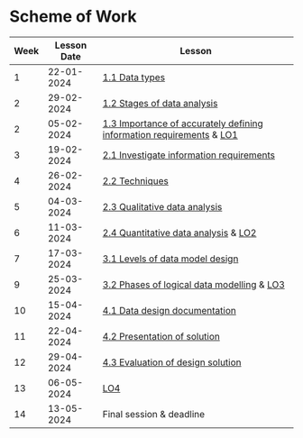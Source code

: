 # Scheme of Work

| Week | Lesson Date | Lesson |
|------|-----|-|
| 1 | 22-01-2024 | [1.1 Data types](/content/1.1%20Data%20types.md) |
| 2 | 29-02-2024 | [1.2 Stages of data analysis](/content/1.2%20Stages%20of%20data%20analysis.md) |
| 2 | 05-02-2024 | [1.3 Importance of accurately defining information requirements](/content/1.3%20Importance%20of%20accurately%20defining%20information%20requirements.md) & [LO1](/content/LO1.md) |
| 3 | 19-02-2024 | [2.1 Investigate information requirements](/content/2.1%20Investigate%20information%20requirements%20.md) |
| 4 | 26-02-2024 | [2.2 Techniques](/content/2.2%20Techniques%20.md) |
| 5 | 04-03-2024 |  [2.3 Qualitative data analysis](/content/2.3%20Qualitative%20data%20analysis.md) |
| 6 | 11-03-2024 | [2.4 Quantitative data analysis](/content/2.4%20Quantitative%20data%20analysis.md) & [LO2](/content/LO2.md) |
| 7 | 17-03-2024 | [3.1 Levels of data model design](/content/3.1%20Levels%20of%20data%20model%20design.md) |
| 9 | 25-03-2024 | [3.2 Phases of logical data modelling](/content/3.2%20Phases%20of%20logical%20data%20modelling.md) & [LO3](/content/LO3.md) |
| 10 | 15-04-2024 | [4.1 Data design documentation](/content/4.1%20Data%20design%20documentation.md) |
| 11 | 22-04-2024 | [4.2 Presentation of solution](/content/4.2%20Presentation%20of%20solution.md) |
| 12 | 29-04-2024 | [4.3 Evaluation of design solution ](/content/4.3%20Evaluation%20of%20design%20solution%20.md) |
| 13 | 06-05-2024 | [LO4](/content/LO4.md) |
| 14 | 13-05-2024 | Final session & deadline |
